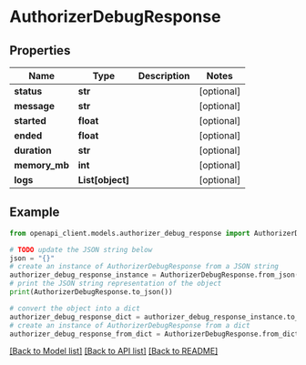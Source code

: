 # AuthorizerDebugResponse


## Properties

Name | Type | Description | Notes
------------ | ------------- | ------------- | -------------
**status** | **str** |  | [optional] 
**message** | **str** |  | [optional] 
**started** | **float** |  | [optional] 
**ended** | **float** |  | [optional] 
**duration** | **str** |  | [optional] 
**memory_mb** | **int** |  | [optional] 
**logs** | **List[object]** |  | [optional] 

## Example

```python
from openapi_client.models.authorizer_debug_response import AuthorizerDebugResponse

# TODO update the JSON string below
json = "{}"
# create an instance of AuthorizerDebugResponse from a JSON string
authorizer_debug_response_instance = AuthorizerDebugResponse.from_json(json)
# print the JSON string representation of the object
print(AuthorizerDebugResponse.to_json())

# convert the object into a dict
authorizer_debug_response_dict = authorizer_debug_response_instance.to_dict()
# create an instance of AuthorizerDebugResponse from a dict
authorizer_debug_response_from_dict = AuthorizerDebugResponse.from_dict(authorizer_debug_response_dict)
```
[[Back to Model list]](../README.md#documentation-for-models) [[Back to API list]](../README.md#documentation-for-api-endpoints) [[Back to README]](../README.md)


